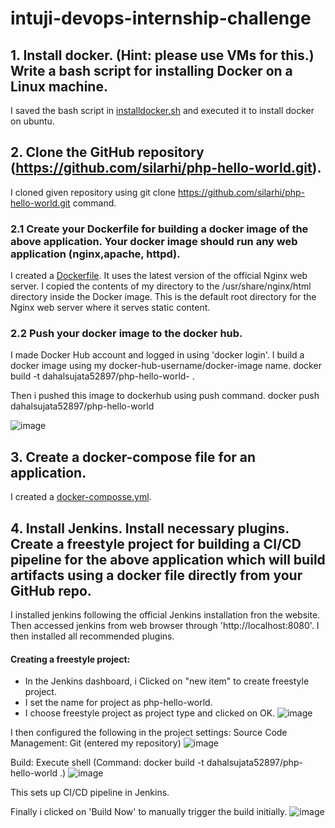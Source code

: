 # intuji-devops-internship-challenge

## 1. Install docker. (Hint: please use VMs for this.) Write a bash script for installing Docker on a Linux machine.
I saved the bash script in [installdocker.sh](installdocker.sh) and executed it to install docker on ubuntu.

## 2. Clone the GitHub repository (https://github.com/silarhi/php-hello-world.git).
I cloned given repository using git clone https://github.com/silarhi/php-hello-world.git command.

### 2.1 Create your Dockerfile for building a docker image of the above application. Your docker image should run any web application (nginx,apache, httpd).
I created a [Dockerfile](Dockerfile). It uses the latest version of the official Nginx web server.
I copied the contents of my directory to the /usr/share/nginx/html directory inside the Docker image. This is the default root directory for the Nginx web server where it serves static content.

### 2.2 Push your docker image to the docker hub.
I made Docker Hub account and logged in using 'docker login'.
I build a docker image using my docker-hub-username/docker-image name.
docker build -t dahalsujata52897/php-hello-world- .

Then i pushed this image to dockerhub using push command.
docker push dahalsujata52897/php-hello-world

![image](https://github.com/sujatadhl/intuji-devops-internship-challenge/assets/154523112/a18e0c8b-739e-483d-a454-d00cf6451b00)


## 3. Create a docker-compose file for an application.
I created a [docker-composse.yml](docker-composse.yml).

   
## 4. Install Jenkins. Install necessary plugins. Create a freestyle project for building a CI/CD pipeline for the above application which will build artifacts using a docker file directly from your GitHub repo.
I installed jenkins following the official Jenkins installation fron the website. Then accessed jenkins from web browser through 'http://localhost:8080'.
I then installed all recommended plugins.
#### Creating a freestyle project:
   - In the Jenkins dashboard, i Clicked on "new item" to create freestyle project.
   - I set the name for project as php-hello-world.
   - I choose freestyle project as project type and clicked on OK.
     ![image](https://github.com/sujatadhl/intuji-devops-internship-challenge/assets/154523112/2960f6ad-a64c-4f39-9eff-8bc5affbbb8b)

I then configured the following in the project settings:
Source Code Management: Git (entered my repository)
![image](https://github.com/sujatadhl/intuji-devops-internship-challenge/assets/154523112/7fd0ba94-33f3-4e0c-896d-f3aaab8f170f)

Build: Execute shell (Command: docker build -t dahalsujata52897/php-hello-world .)
![image](https://github.com/sujatadhl/intuji-devops-internship-challenge/assets/154523112/74c6457e-5a35-4daa-b308-4524809ec06d)

This sets up CI/CD pipeline in Jenkins.

Finally i clicked on 'Build Now' to manually trigger the build initially.
![image](https://github.com/sujatadhl/intuji-devops-internship-challenge/assets/154523112/9f9eb10d-77b2-4b8f-928e-40fa5a4a179b)


